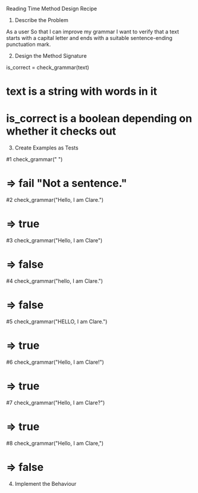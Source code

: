 Reading Time Method Design Recipe

1. Describe the Problem
<!-- Put or write the user story here. Add any clarifying notes you might have. -->
As a user
So that I can improve my grammar
I want to verify that a text starts with a capital letter and 
ends with a suitable sentence-ending punctuation mark.

2. Design the Method Signature
<!-- Include the name of the method, its parameters, return value, and side effects. -->

is_correct = check_grammar(text)

# text is a string with words in it
# is_correct is a boolean depending on whether it checks out

3. Create Examples as Tests
<!-- Make a list of examples of what the method will take and return. -->

#1 check_grammar(" ")
# => fail "Not a sentence."

#2 check_grammar("Hello, I am Clare.")
# => true

#3 check_grammar("Hello, I am Clare")
# => false

#4 check_grammar("hello, I am Clare.")
# => false

#5 check_grammar("HELLO, I am Clare.")
# => true

#6 check_grammar("Hello, I am Clare!")
# => true

#7 check_grammar("Hello, I am Clare?")
# => true

#8 check_grammar("Hello, I am Clare,")
# => false


4. Implement the Behaviour
<!-- After each test you write, follow the test-driving process of red, green, refactor to implement the behaviour. -->


